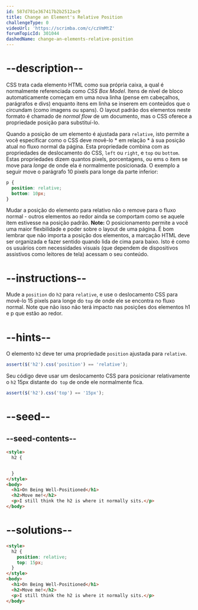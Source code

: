 ```yaml
---
id: 587d781e367417b2b2512ac9
title: Change an Element's Relative Position
challengeType: 0
videoUrl: 'https://scrimba.com/c/czVmMtZ'
forumTopicId: 301044
dashedName: change-an-elements-relative-position
---
```


# --description--

CSS trata cada elemento HTML como sua própria caixa, a qual é normalmente referenciada como <dfn>CSS Box Model</dfn>. Itens de nível de bloco automaticamente começam em uma nova linha (pense em cabeçalhos, parágrafos e divs) enquanto itens em linha se inserem em conteúdos que o circundam (como imagens ou spans). O layout padrão dos elementos neste formato é chamado de <dfn>normal flow</dfn> de um documento, mas o CSS oferece a propriedade posição para substituí-lo.

Quando a posição de um elemento é ajustada para `relative`, isto permite a você especificar como o CSS deve movê-lo * em relação * à sua posição atual no fluxo normal da página. 
Esta propriedade combina com as propriedades de deslocamento do CSS, `left` ou `right`, e `top` ou `bottom`. Estas propriedades dizem quantos pixels, porcentagens, ou ems o item se move para *longe* de onde ela é normalmente posicionada. O exemplo a seguir move o parágrafo 10 pixels para longe da parte inferior:

```css
p {
  position: relative;
  bottom: 10px;
}
```
Mudar a posição do elemento para relativo não o remove para o fluxo normal - outros elementos ao redor ainda se comportam como se aquele item estivesse na posição padrão.
 **Note:** O posicionamento permite a você uma maior flexbilidade e poder sobre o layout de uma página. É bom lembrar que não importa a posição dos elementos, a marcação HTML deve ser organizada e fazer sentido quando lida de cima para baixo. Isto é como os usuários com necessidades visuais (que dependem de dispositivos assistivos como leitores de tela) acessam o seu conteúdo.
 
# --instructions--

Mude a `position` do `h2` para `relative`, e use o deslocamento CSS para movê-lo 15 pixels para longe do `top` de onde ele se encontra no fluxo normal. Note que não isso não terá impacto nas posições dos elementos h1 e p que estão ao redor.

# --hints--

O elemento `h2` deve ter uma propriedade `position` ajustada para `relative`.

```js
assert($('h2').css('position') == 'relative');
```
Seu código deve usar um deslocamento CSS para posicionar relativamente o `h2` 15px distante do` top` de onde ele normalmente fica.

```js
assert($('h2').css('top') == '15px');
```

# --seed--

## --seed-contents--

```html
<style>
  h2 {


  }
</style>
<body>
  <h1>On Being Well-Positioned</h1>
  <h2>Move me!</h2>
  <p>I still think the h2 is where it normally sits.</p>
</body>
```

# --solutions--

```html
<style>
  h2 {
    position: relative;
    top: 15px;
  }
</style>
<body>
  <h1>On Being Well-Positioned</h1>
  <h2>Move me!</h2>
  <p>I still think the h2 is where it normally sits.</p>
</body>
```
